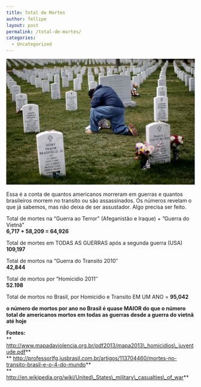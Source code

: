 ```yaml
---
title: Total de Mortes
author: fellipe
layout: post
permalink: /total-de-mortes/
categories:
  - Uncategorized
---
```

[<img alt="Iraq+War+Soldier+Death+Toll+Hits+4000+-OriRqX9ZKBl" src="/img/posts/2014/07/Iraq+War+Soldier+Death+Toll+Hits+4000+-OriRqX9ZKBl.jpg"  />][1]

Essa é a conta de quantos americanos morreram em guerras e quantos brasileiros morrem no transito ou são assassinados. Os números revelam o que já sabemos, mas não deixa de ser assustador. Algo precisa ser feito.

Total de mortes na &#8220;Guerra ao Terror&#8221; (Afeganistão e Iraque) + &#8221;Guerra do Vietnã&#8221;  
**6,717 + **58,209 = 64,926****

<span style="font-size: 1em;">Total de mortes em TODAS AS GUERRAS após a segunda guerra (USA)<br /> </span><strong style="font-size: 1em;">109,197</strong>

Total de mortos na &#8220;Guerra do Transito 2010&#8243;  
**42,844**

Total de mortos por &#8220;Homicidio 2011&#8243;  
**52.198**

Total de mortos no Brasil, por Homicidio e Transito EM UM ANO = **95,042**

**o número de mortos por ano no Brasil é quase MAIOR do que o número total de americanos mortos em todas as guerras desde a guerra do vietnã até hoje**

**Fontes:**  
** http://www.mapadaviolencia.org.br/pdf2013/mapa2013\_homicidios\_juventude.pdf**  
** http://professorlfg.jusbrasil.com.br/artigos/113704460/mortes-no-transito-brasil-e-o-4-do-mundo**  
** http://en.wikipedia.org/wiki/United\_States\_military\_casualties\_of_war**

 [1]: /img/posts/2014/07/Iraq+War+Soldier+Death+Toll+Hits+4000+-OriRqX9ZKBl.jpg